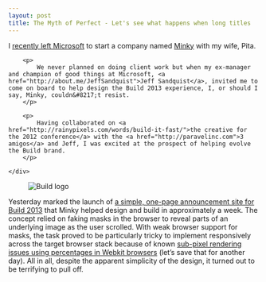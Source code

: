 ```yaml
---
layout: post
title: The Myth of Perfect - Let's see what happens when long titles
---
```


<div class="row">
	<div class="offset2 span8 zone-content">
		<p>
			I <a href="http://rainypixels.com/words/gray-matters/">recently left Microsoft</a> to start a company named <a href="http://weareminky.com">Minky</a> with my wife, Pita.
		</p>

		<p>
			We never planned on doing client work but when my ex-manager and champion of good things at Microsoft, <a href="http://about.me/JeffSandquist">Jeff Sandquist</a>, invited me to come on board to help design the Build 2013 experience, I, or should I say, Minky, couldn&#8217;t resist.
		</p>

		<p>
			Having collaborated on <a href="http://rainypixels.com/words/build-it-fast/">the creative for the 2012 conference</a> with the <a href="http://paravelinc.com">3 amigos</a> and Jeff, I was excited at the prospect of helping evolve the Build brand.
		</p>
		
	</div>
</div>

<div class="row">
 <div class="span12 zone-content">
<figure class="center">
<img src="http://rainypixels.com/v3/wordpress/wp-content/uploads/2013/03/logo-build-big.png" alt="Build logo" title="Build logo" style="max-width: 100%;"/>
</figure>
</div>
</div>

<div class="row">
  <div class="offset2 span8 zone-content">
<p>Yesterday marked the launch of <a href="http://buildwindows.com/announcement">a simple, one-page announcement site for Build 2013</a> that Minky helped design and build in approximately a week. The concept relied on faking masks in the browser to reveal parts of an underlying image as the user scrolled. With weak browser support for masks, the task proved to be particularly tricky to implement responsively across the target browser stack because of known <a href="http://css-tricks.com/percentage-bugs-in-webkit/o">sub-pixel rendering issues using percentages in Webkit browsers</a> (let&#8217;s save that for another day). All in all, despite the apparent simplicity of the design, it turned out to be terrifying to pull off.</p> 
</div>
</div>
